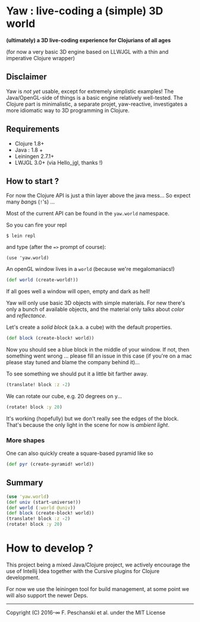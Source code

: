 # Yaw : live-coding a (simple) 3D world

**(ultimately) a 3D live-coding experience for Clojurians of all ages**

(for now a very basic 3D engine based on LLWJGL with a thin and imperative
Clojure wrapper)

## Disclaimer

Yaw is *not yet* usable, except for extremely simplistic examples!
The Java/OpenGL-side of things is a basic engine relatively well-tested.
The Clojure part is minimalistic, a separate projet, yaw-reactive, investigates
a more idiomatic way to 3D programming in Clojure.

## Requirements

 - Clojure 1.8+
 - Java : 1.8 +
 - Leiningen 2.7.1+
 - LWJGL 3.0+ (via Hello_jgl, thanks !)

## How to start ?

For now the Clojure API is just a thin layer above
 the java mess... So expect many *bang*s (`!`'s) ...

Most of the current API can be found in the
`yaw.world` namespace.

So you can fire your repl 

```
$ lein repl
```

and type (after the `=>` prompt of course):

```
(use 'yaw.world)
```

An openGL window lives in a `world` (because we're megalomaniacs!)

```clojure
(def world (create-world!))
```

If all goes well a window will open, empty and dark as hell!

Yaw will only use basic 3D objects with simple materials.
For new there's only a bunch of available objects, and the 
material only talks about *color* and *reflectance*.

Let's create a *solid block* (a.k.a. a cube) with the default properties.

```clojure
(def block (create-block! world))
```

Now you should see a blue block in the middle of your window.
If not, then something went wrong ... please fill an issue
in this case (if you're on a mac please stay tuned and
blame the company behind it)...

To see something we should put it a little bit farther away.

```clojure
(translate! block :z -2)
```

We can rotate our cube, e.g. 20 degrees on y...

```clojure
(rotate! block :y 20)
```

It's working (hopefully) but we don't really see the edges
of the block. That's because the only light in the scene for
now is *ambient light*.

### More shapes

One can also quickly create a square-based pyramid like so
```clojure
(def pyr (create-pyramid! world))
```

## Summary

```clojure
(use 'yaw.world)
(def univ (start-universe!))
(def world (:world @univ))
(def block (create-block! world))
(translate! block :z -2)
(rotate! block :y 20)
```

# How to develop ?

This project being a mixed Java/Clojure project, we actively encourage 
the use of Intellij Idea together with the Cursive plugins for Clojure
 development.

For now we use the leiningen tool for build management, at some point we
will also support the newer Deps.

----
Copyright (C) 2016-∞ F. Peschanski et al. under the MIT License
